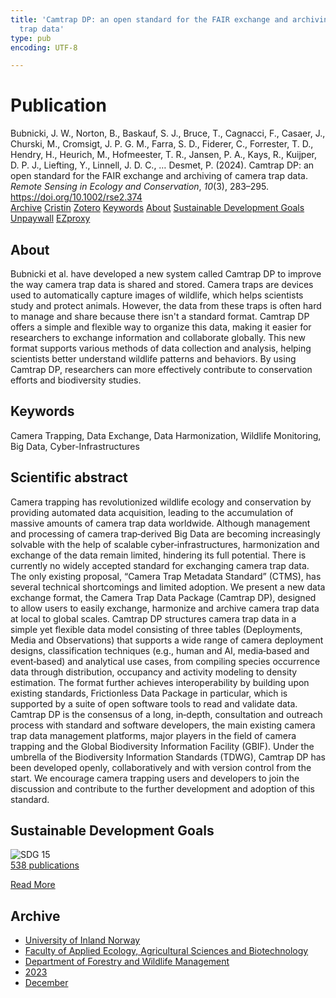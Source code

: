 ```yaml
---
title: 'Camtrap DP: an open standard for the FAIR exchange and archiving of camera
  trap data'
type: pub
encoding: UTF-8

---
```

<h1>Publication</h1>
<article id="csl-bib-container-W84IAP84" class="csl-bib-container">
  <div class="csl-bib-body"> <div class="csl-entry">Bubnicki, J. W., Norton, B., Baskauf, S. J., Bruce, T., Cagnacci, F., Casaer, J., Churski, M., Cromsigt, J. P. G. M., Farra, S. D., Fiderer, C., Forrester, T. D., Hendry, H., Heurich, M., Hofmeester, T. R., Jansen, P. A., Kays, R., Kuijper, D. P. J., Liefting, Y., Linnell, J. D. C., … Desmet, P. (2024). Camtrap DP: an open standard for the FAIR exchange and archiving of camera trap data. <i>Remote Sensing in Ecology and Conservation</i>, <i>10</i>(3), 283–295. <a href="https://doi.org/10.1002/rse2.374">https://doi.org/10.1002/rse2.374</a></div> </div>
  <div class="csl-bib-buttons">
    <a href="#taxonomy-article-W84IAP84" alt="archive" class="csl-bib-button">Archive</a>
    <a href="https://app.cristin.no/results/show.jsf?id=2211969" alt="Cristin" class="csl-bib-button">Cristin</a>
    <a href="http://zotero.org/groups/5881554/items/W84IAP84" alt="Zotero" class="csl-bib-button">Zotero</a>
    <a href="#keywords-article-W84IAP84" alt="keywords" class="csl-bib-button">Keywords</a>
    <a href="#about-article-W84IAP84" alt="about_pub" class="csl-bib-button">About</a>
    <a href="#sdg-article-W84IAP84" alt="sdg" class="csl-bib-button">Sustainable Development Goals</a>
    <a href="https://onlinelibrary.wiley.com/doi/pdfdirect/10.1002/rse2.374" alt="Unpaywall" class="csl-bib-button">Unpaywall</a>
    <a href="https://onlinelibrary.wiley.com/doi/pdfdirect/10.1002/rse2.374" alt="EZproxy" class="csl-bib-button">EZproxy</a>
  </div>
  <div id="csl-bib-meta-container-W84IAP84"></div>
</article>
<div id="csl-bib-meta-W84IAP84" class="csl-bib-meta">
  <article id="about-article-W84IAP84" class="about_pub-article">
    <h1>About</h1>
    Bubnicki et al. have developed a new system called Camtrap DP to improve the way camera trap data is shared and stored. Camera traps are devices used to automatically capture images of wildlife, which helps scientists study and protect animals. However, the data from these traps is often hard to manage and share because there isn't a standard format. Camtrap DP offers a simple and flexible way to organize this data, making it easier for researchers to exchange information and collaborate globally. This new format supports various methods of data collection and analysis, helping scientists better understand wildlife patterns and behaviors. By using Camtrap DP, researchers can more effectively contribute to conservation efforts and biodiversity studies.
  </article>
  <article id="keywords-article-W84IAP84" class="keywords-article">
    <h1>Keywords</h1>
    Camera Trapping, Data Exchange, Data Harmonization, Wildlife Monitoring, Big Data, Cyber-Infrastructures
  </article>
  <article id="abstract-article-W84IAP84" class="abstract-article">
    <h1>Scientific abstract</h1>
    Camera trapping has revolutionized wildlife ecology and conservation by providing automated data acquisition, leading to the accumulation of massive amounts of camera trap data worldwide. Although management and processing of camera trap‐derived Big Data are becoming increasingly solvable with the help of scalable cyber‐infrastructures, harmonization and exchange of the data remain limited, hindering its full potential. There is currently no widely accepted standard for exchanging camera trap data. The only existing proposal, “Camera Trap Metadata Standard” (CTMS), has several technical shortcomings and limited adoption. We present a new data exchange format, the Camera Trap Data Package (Camtrap DP), designed to allow users to easily exchange, harmonize and archive camera trap data at local to global scales. Camtrap DP structures camera trap data in a simple yet flexible data model consisting of three tables (Deployments, Media and Observations) that supports a wide range of camera deployment designs, classification techniques (e.g., human and AI, media‐based and event‐based) and analytical use cases, from compiling species occurrence data through distribution, occupancy and activity modeling to density estimation. The format further achieves interoperability by building upon existing standards, Frictionless Data Package in particular, which is supported by a suite of open software tools to read and validate data. Camtrap DP is the consensus of a long, in‐depth, consultation and outreach process with standard and software developers, the main existing camera trap data management platforms, major players in the field of camera trapping and the Global Biodiversity Information Facility (GBIF). Under the umbrella of the Biodiversity Information Standards (TDWG), Camtrap DP has been developed openly, collaboratively and with version control from the start. We encourage camera trapping users and developers to join the discussion and contribute to the further development and adoption of this standard.
  </article>
  <article id="sdg-article-W84IAP84" class="sdg-article">
    <h1>Sustainable Development Goals</h1>
    <div class="sdg-container"><div id="sdg15" class="sdg">
        <img src="{{< params subfolder >}}images/sdg/sdg15_en.png" class="image" alt="SDG 15">
        <div class="sdg-overlay">
          <a href="{{< params subfolder >}}en/archive/?sdg=15#archive" class="sdg-publication-count"><span>538</span> publications</a>
          <p><a href="https://sdgs.un.org/goals/goal15" class="sdg-read-more">Read More</a></p>
        </div>
      </div></div>
  </article>
  <article id="taxonomy-article-W84IAP84" class="taxonomy-article">
    <h1>Archive</h1>
    <ul>
      <li><a href="{{< params subfolder >}}en/archive/?key=3DCRN523">University of Inland Norway</a></li>
      <li><a href="{{< params subfolder >}}en/archive/?key=T77LXH6D">Faculty of Applied Ecology, Agricultural Sciences and Biotechnology</a></li>
      <li><a href="{{< params subfolder >}}en/archive/?key=7TRARPE3">Department of Forestry and Wildlife Management</a></li>
      <li><a href="{{< params subfolder >}}en/archive/?key=WXLLSUEU">2023</a></li>
      <li><a href="{{< params subfolder >}}en/archive/?key=RPK3CPQG">December</a></li>
    </ul>
  </article>
</div>
